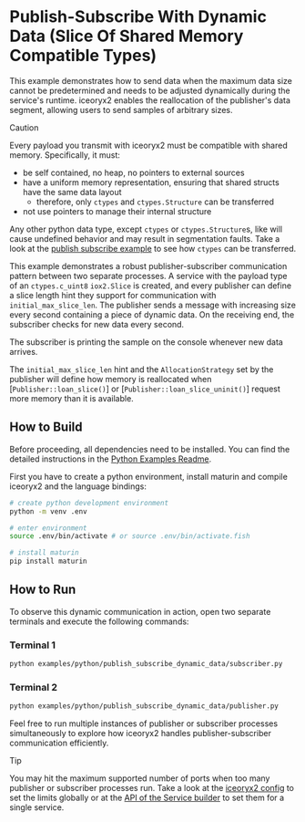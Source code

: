 # Publish-Subscribe With Dynamic Data (Slice Of Shared Memory Compatible Types)

This example demonstrates how to send data when the maximum data size cannot
be predetermined and needs to be adjusted dynamically during the service's
runtime. iceoryx2 enables the reallocation of the publisher's data segment,
allowing users to send samples of arbitrary sizes.

> [!CAUTION]
> Every payload you transmit with iceoryx2 must be compatible with shared
> memory. Specifically, it must:
>
> * be self contained, no heap, no pointers to external sources
> * have a uniform memory representation, ensuring that shared structs have the
>     same data layout
>   * therefore, only `ctypes` and `ctypes.Structure` can be transferred
> * not use pointers to manage their internal structure
>
> Any other python data type, except `ctypes` or `ctypes.Structure`s, like will
> cause undefined behavior and may result in segmentation faults. Take a look
> at the [publish subscribe example](../publish_subscribe) to see how `ctypes`
> can be transferred.

This example demonstrates a robust publisher-subscriber communication pattern
between two separate processes. A service with the payload type of an
`ctypes.c_uint8` `iox2.Slice`
is created, and every publisher can define a slice length hint they support
for communication with `initial_max_slice_len`. The publisher sends a message with
increasing size every second containing a piece of dynamic data. On the receiving
end, the subscriber checks for new data every second.

The subscriber is printing the sample on the console whenever new data arrives.

The `initial_max_slice_len` hint and the `AllocationStrategy` set by the
publisher will define how memory is reallocated when [`Publisher::loan_slice()`]
or [`Publisher::loan_slice_uninit()`] request more memory than it is available.

## How to Build

Before proceeding, all dependencies need to be installed. You can find
the detailed instructions in the [Python Examples Readme](../README.md).

First you have to create a python environment, install maturin and compile
iceoryx2 and the language bindings:

```sh
# create python development environment
python -m venv .env

# enter environment
source .env/bin/activate # or source .env/bin/activate.fish

# install maturin
pip install maturin
```

## How to Run

To observe this dynamic communication in action, open two separate terminals and
execute the following commands:

### Terminal 1

```sh
python examples/python/publish_subscribe_dynamic_data/subscriber.py
```

### Terminal 2

```sh
python examples/python/publish_subscribe_dynamic_data/publisher.py
```

Feel free to run multiple instances of publisher or subscriber processes
simultaneously to explore how iceoryx2 handles publisher-subscriber
communication efficiently.

> [!TIP]
> You may hit the maximum supported number of ports when too many publisher or
> subscriber processes run. Take a look at the
> [iceoryx2 config](../../../config) to set the limits globally or at the
> [API of the Service builder](https://docs.rs/iceoryx2/latest/iceoryx2/service/index.html)
> to set them for a single service.
